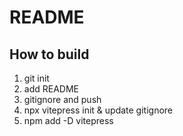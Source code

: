 # README

## How to build
1. git init
2. add README
3. gitignore and push
4. npx vitepress init & update gitignore
5. npm add -D vitepress
